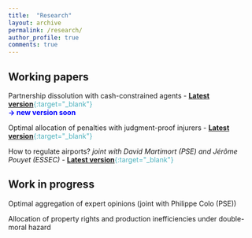 ```yaml
---
title:  "Research"
layout: archive
permalink: /research/
author_profile: true
comments: true
---
```


## Working papers


Partnership dissolution with cash-constrained agents - <span style="color:#4CB1BD;">[**Latest version**](https://papers.ssrn.com/sol3/papers.cfm?abstract_id=3939829){:target="_blank"}</span>
 <br>  <span style="color:blue">**-> new version soon**</span>

Optimal allocation of penalties with judgment-proof injurers - <span style="color:#4CB1BD;">[**Latest version**](../files/allocation_penalties_pommey.pdf){:target="_blank"}</span>

How to regulate airports? *joint with David Martimort (PSE) and Jérôme Pouyet (ESSEC)* - <span style="color:#4CB1BD;">[**Latest version**](https://hal.archives-ouvertes.fr/hal-03328394/document){:target="_blank"}</span>

## Work in progress

Optimal aggregation of expert opinions (joint with Philippe Colo (PSE))

Allocation of property rights and production inefficiencies under double-moral hazard

